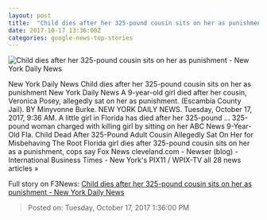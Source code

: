 ```yaml
---
layout: post
title:  "Child dies after her 325-pound cousin sits on her as punishment - New York Daily News"
date: 2017-10-17 13:36:00Z
categories: google-news-top-stories
---
```


![Child dies after her 325-pound cousin sits on her as punishment - New York Daily News](http://assets.nydailynews.com/polopoly_fs/1.3568563.1508246443!/img/httpImage/image.jpg_gen/derivatives/landscape_1200/posey18n-1-web.jpg)

New York Daily News Child dies after her 325-pound cousin sits on her as punishment New York Daily News A 9-year-old girl died after her cousin, Veronica Posey, allegedly sat on her as punishment. (Escambia County Jail). BY Minyvonne Burke. NEW YORK DAILY NEWS. Tuesday, October 17, 2017, 9:36 AM. A little girl in Florida has died after her 325-pound ... 325-pound woman charged with killing girl by sitting on her ABC News 9-Year-Old Fla. Child Dead After 325-Pound Adult Cousin Allegedly Sat On Her for Misbehaving The Root Florida girl dies after 325-pound cousin sits on her as a punishment, cops say Fox News cleveland.com - Newser (blog) - International Business Times - New York's PIX11 / WPIX-TV all 28 news articles »


Full story on F3News: [Child dies after her 325-pound cousin sits on her as punishment - New York Daily News](http://www.f3nws.com/n/jUKjtE)

> Posted on: Tuesday, October 17, 2017 1:36:00 PM
